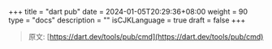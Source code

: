 +++
title = "dart pub"
date = 2024-01-05T20:29:36+08:00
weight = 90
type = "docs"
description = ""
isCJKLanguage = true
draft = false
+++

> 原文: [https://dart.dev/tools/pub/cmd](https://dart.dev/tools/pub/cmd)
